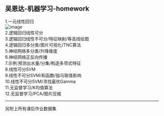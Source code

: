 吴恩达-机器学习-homework
---------------------------------------------
 1.一元线性回归  
    ![image](https://github.com/xcyssr/machine-learning-homework/blob/master/images/1.jpg)  
 2.逻辑回归线性可分  
 3.逻辑回归线性不可分/特征映射/等高线绘图  
 4.逻辑回归多分类/图片可视化/TNC算法  
 5.神经网络多分类/升降维度  
 6.神经网络正反向传播  
 7.示例:预测出水量/分集/构造多项式特征  
 8.线性可分SVM  
 9.线性不可分SVM/和函数/伽马取值影响  
 10.线性不可分SVM/寻找最优Gamma  
 11.无监督学习/K均值算法  
 12.无监督学习/PCA/图片压缩  
   
------------------------------------  
 另附上所有课后作业数据集
